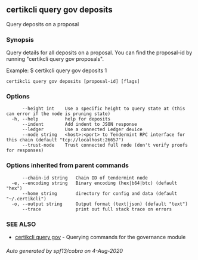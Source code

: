 ## certikcli query gov deposits

Query deposits on a proposal

### Synopsis

Query details for all deposits on a proposal.
You can find the proposal-id by running "certikcli query gov proposals".

Example:
$ certikcli query gov deposits 1

```
certikcli query gov deposits [proposal-id] [flags]
```

### Options

```
      --height int    Use a specific height to query state at (this can error if the node is pruning state)
  -h, --help          help for deposits
      --indent        Add indent to JSON response
      --ledger        Use a connected Ledger device
      --node string   <host>:<port> to Tendermint RPC interface for this chain (default "tcp://localhost:26657")
      --trust-node    Trust connected full node (don't verify proofs for responses)
```

### Options inherited from parent commands

```
      --chain-id string   Chain ID of tendermint node
  -e, --encoding string   Binary encoding (hex|b64|btc) (default "hex")
      --home string       directory for config and data (default "~/.certikcli")
  -o, --output string     Output format (text|json) (default "text")
      --trace             print out full stack trace on errors
```

### SEE ALSO

* [certikcli query gov](certikcli_query_gov.md)	 - Querying commands for the governance module

###### Auto generated by spf13/cobra on 4-Aug-2020
